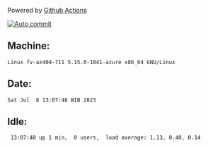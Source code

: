 Powered by [Github Actions](https://github.com/features/actions)

[![Auto commit](https://github.com/hiage/workstation/workflows/Auto%20commit/badge.svg)](https://github.com/hiage/workstation/actions?query=workflow%3A%22Auto+commit%22)

## Machine:
```
Linux fv-az404-711 5.15.0-1041-azure x86_64 GNU/Linux
```
## Date:
```
Sat Jul  8 13:07:48 WIB 2023
```
## Idle:
```
 13:07:48 up 1 min,  0 users,  load average: 1.13, 0.40, 0.14
```
